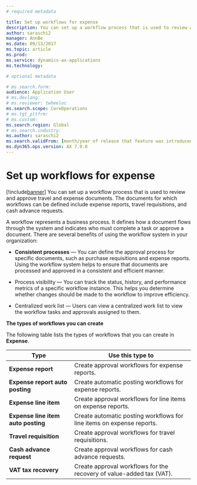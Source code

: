 ```yaml
---
# required metadata

title: Set up workflows for expense
description: You can set up a workflow process that is used to review and approve travel and expense documents.
author: saraschi2
manager: AnnBe
ms.date: 09/13/2017
ms.topic: article
ms.prod: 
ms.service: dynamics-ax-applications
ms.technology: 

# optional metadata

# ms.search.form:  
audience: Application User
# ms.devlang: 
# ms.reviewer: twheeloc
ms.search.scope: CoreOperations
# ms.tgt_pltfrm: 
# ms.custom: 
ms.search.region: Global
# ms.search.industry: 
ms.author: saraschi2
ms.search.validFrom: [month/year of release that feature was introduced in, in format yyyy-mm-dd]
ms.dyn365.ops.version: AX 7.0.0
---
```


# Set up workflows for expense

[!include[banner](../includes/banner.md)]
You can set up a workflow process that is used to review and approve travel and expense documents. The documents for which workflows
can be defined include expense reports, travel requisitions, and cash advance requests.

A workflow represents a business process. It defines how a document flows through the system and indicates who must complete a task 
or approve a document. There are several benefits of using the workflow system in your organization:

-   **Consistent processes** — You can define the approval process for specific documents, such as purchase requisitions and expense
      reports. Using the workflow system helps to ensure that documents are processed and approved in a consistent and efficient manner.

-   Process visibility — You can track the status, history, and performance metrics of a specific workflow instance. This helps you 
    determine whether changes should be made to the workflow to improve efficiency.

-   Centralized work list — Users can view a centralized work list to view the workflow tasks and approvals assigned to them. 

**The types of workflows you can create**

The following table lists the types of workflows that you can create in **Expense**.

| **Type**                           | **Use this type to**                                                 |     
|------------------------------------|----------------------------------------------------------------------|
| **Expense report**                 | Create approval workflows for expense reports.                       |      
| **Expense report auto posting**    | Create automatic posting workflows for expense reports.              |     
| **Expense line item**              | Create approval workflows for line items on expense reports.         |     
| **Expense line item auto posting** | Create automatic posting workflows for line items on expense reports.|
| **Travel requisition**             | Create approval workflows for travel requisitions.                   |    
| **Cash advance request**           | Create approval workflows for cash advance requests.                 |     
| **VAT tax recovery**               | Create approval workflows for the recovery of value-added tax (VAT). |       
